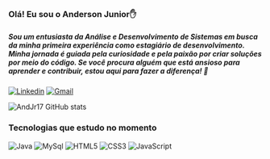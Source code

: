### Olá! Eu sou o Anderson Junior✋
##### Sou um entusiasta da Análise e Desenvolvimento de Sistemas em busca da minha primeira experiência como estagiário de desenvolvimento. Minha jornada é guiada pela curiosidade e pela paixão por criar soluções por meio do código. Se você procura alguém que está ansioso para aprender e contribuir, estou aqui para fazer a diferença! 🚀

[![Linkedin](https://img.shields.io/badge/LinkedIn-0077B5?style=for-the-badge&logo=linkedin&logoColor=white)](https://www.linkedin.com/in/anderson-junior-okuzono-araujo-34012b238/)
[![Gmail](https://img.shields.io/badge/Gmail-D14836?style=for-the-badge&logo=gmail&logoColor=white)](mailto:juokuzono@gmail.com)

![AndJr17 GitHub stats](https://github-readme-stats.vercel.app/api?username=AndJr17&show_icons=true&theme=dark)

### Tecnologias que estudo no momento

<div style="dispay: inline_block"<br/>
  <img align="center" alt="Java" src="https://img.shields.io/badge/Java-ED8B00?style=for-the-badge&logo=openjdk&logoColor=white" />
  <img align="center" alt="MySql" src="https://img.shields.io/badge/MySQL-00000F?style=for-the-badge&logo=mysql&logoColor=white" />
  <img align="center" alt="HTML5" src="https://img.shields.io/badge/HTML-239120?style=for-the-badge&logo=html5&logoColor=white" />
  <img align="center" alt="CSS3" src="https://img.shields.io/badge/CSS-239120?&style=for-the-badge&logo=css3&logoColor=white" />
  <img align="center" alt="JavaScript" src="https://img.shields.io/badge/JavaScript-F7DF1E?style=for-the-badge&logo=javascript&logoColor=black" />
</div>

